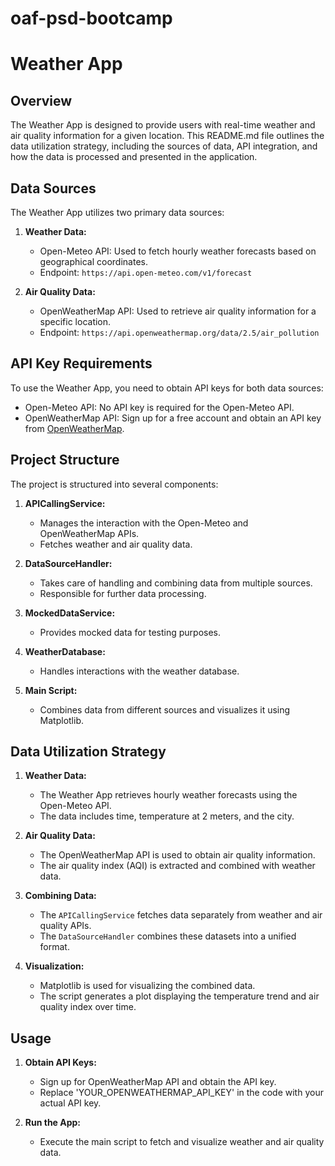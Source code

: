 # oaf-psd-bootcamp
# Weather App

## Overview

The Weather App is designed to provide users with real-time weather and air quality information for a given location. This README.md file outlines the data utilization strategy, including the sources of data, API integration, and how the data is processed and presented in the application.

## Data Sources

The Weather App utilizes two primary data sources:

1. **Weather Data:**
   - Open-Meteo API: Used to fetch hourly weather forecasts based on geographical coordinates.
   - Endpoint: `https://api.open-meteo.com/v1/forecast`

2. **Air Quality Data:**
   - OpenWeatherMap API: Used to retrieve air quality information for a specific location.
   - Endpoint: `https://api.openweathermap.org/data/2.5/air_pollution`

## API Key Requirements

To use the Weather App, you need to obtain API keys for both data sources:

- Open-Meteo API: No API key is required for the Open-Meteo API.
- OpenWeatherMap API: Sign up for a free account and obtain an API key from [OpenWeatherMap](https://openweathermap.org/api).

## Project Structure

The project is structured into several components:

1. **APICallingService:**
   - Manages the interaction with the Open-Meteo and OpenWeatherMap APIs.
   - Fetches weather and air quality data.

2. **DataSourceHandler:**
   - Takes care of handling and combining data from multiple sources.
   - Responsible for further data processing.

3. **MockedDataService:**
   - Provides mocked data for testing purposes.

4. **WeatherDatabase:**
   - Handles interactions with the weather database.

5. **Main Script:**
   - Combines data from different sources and visualizes it using Matplotlib.

## Data Utilization Strategy

1. **Weather Data:**
   - The Weather App retrieves hourly weather forecasts using the Open-Meteo API.
   - The data includes time, temperature at 2 meters, and the city.

2. **Air Quality Data:**
   - The OpenWeatherMap API is used to obtain air quality information.
   - The air quality index (AQI) is extracted and combined with weather data.

3. **Combining Data:**
   - The `APICallingService` fetches data separately from weather and air quality APIs.
   - The `DataSourceHandler` combines these datasets into a unified format.

4. **Visualization:**
   - Matplotlib is used for visualizing the combined data.
   - The script generates a plot displaying the temperature trend and air quality index over time.

## Usage

1. **Obtain API Keys:**
   - Sign up for OpenWeatherMap API and obtain the API key.
   - Replace 'YOUR_OPENWEATHERMAP_API_KEY' in the code with your actual API key.

2. **Run the App:**
   - Execute the main script to fetch and visualize weather and air quality data.
